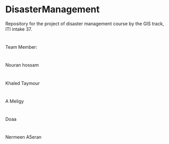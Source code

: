 # DisasterManagement
Repository for the project of disaster management course by the GIS track, ITI intake 37.
#
Team Member: 
#
 Nouran hossam
# 
 Khaled Taymour
 #
 A Meligy
 #
 Doaa
 #
Nermeen A5eran
